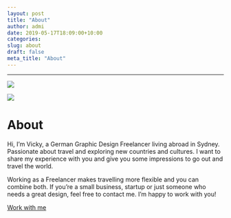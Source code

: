 ```yaml
---
layout: post
title: "About"
author: admi
date: 2019-05-17T18:09:00+10:00
categories: 
slug: about
draft: false
meta_title: "About"
---
```


* * *

![](https://static1.squarespace.com/static/5ade74bc89c1722c3aecc11f/5c37d0300ebbe854ac152445/5c37d0312b6a287d797f1058/1547161737829/DSC_9945.JPG?format=original)

![](https://static1.squarespace.com/static/5ade74bc89c1722c3aecc11f/5c37d0300ebbe854ac152445/5c37d031aa4a99d3d72885f0/1547161701285/IMG_7985.JPG?format=original)

# About

Hi, I’m Vicky, a German Graphic Design Freelancer living abroad in Sydney. Passionate about travel and exploring new countries and cultures. I want to share my experience with you and give you some impressions to go out and travel the world.

Working as a Freelancer makes travelling more flexible and you can combine both. If you’re a small business, startup or just someone who needs a great design, feel free to contact me. I’m happy to work with you!

[Work with me](/services)